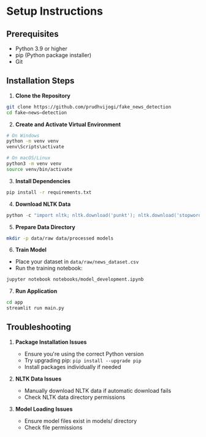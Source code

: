 # Setup Instructions

## Prerequisites
- Python 3.9 or higher
- pip (Python package installer)
- Git

## Installation Steps

1. **Clone the Repository**
```bash
git clone https://github.com/prudhvijogi/fake_news_detection
cd fake—news–detection
```

2. **Create and Activate Virtual Environment**
```bash
# On Windows
python -m venv venv
venv\Scripts\activate

# On macOS/Linux
python3 -m venv venv
source venv/bin/activate
```

3. **Install Dependencies**
```bash
pip install -r requirements.txt
```

4. **Download NLTK Data**
```python
python -c "import nltk; nltk.download('punkt'); nltk.download('stopwords')"
```

5. **Prepare Data Directory**
```bash
mkdir -p data/raw data/processed models
```

6. **Train Model**
- Place your dataset in `data/raw/news_dataset.csv`
- Run the training notebook:
```bash
jupyter notebook notebooks/model_development.ipynb
```

7. **Run Application**
```bash
cd app
streamlit run main.py
```

## Troubleshooting

1. **Package Installation Issues**
   - Ensure you're using the correct Python version
   - Try upgrading pip: `pip install --upgrade pip`
   - Install packages individually if needed

2. **NLTK Data Issues**
   - Manually download NLTK data if automatic download fails
   - Check NLTK data directory permissions

3. **Model Loading Issues**
   - Ensure model files exist in models/ directory
   - Check file permissions